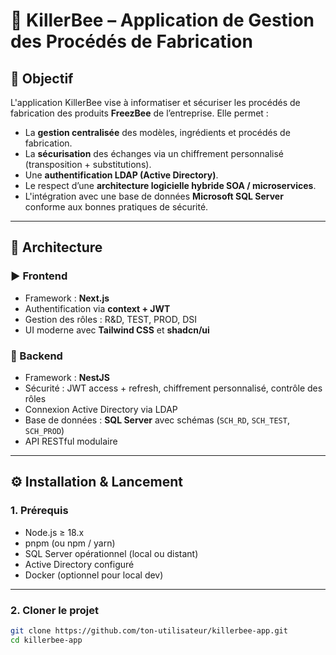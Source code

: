 # 🐝 KillerBee – Application de Gestion des Procédés de Fabrication

## 🎯 Objectif

L'application KillerBee vise à informatiser et sécuriser les procédés de fabrication des produits **FreezBee** de l’entreprise. Elle permet :

- La **gestion centralisée** des modèles, ingrédients et procédés de fabrication.
- La **sécurisation** des échanges via un chiffrement personnalisé (transposition + substitutions).
- Une **authentification LDAP (Active Directory)**.
- Le respect d’une **architecture logicielle hybride SOA / microservices**.
- L'intégration avec une base de données **Microsoft SQL Server** conforme aux bonnes pratiques de sécurité.

---

## 🧱 Architecture

### ▶️ Frontend

- Framework : **Next.js**
- Authentification via **context + JWT**
- Gestion des rôles : R&D, TEST, PROD, DSI
- UI moderne avec **Tailwind CSS** et **shadcn/ui**

### 🔧 Backend

- Framework : **NestJS**
- Sécurité : JWT access + refresh, chiffrement personnalisé, contrôle des rôles
- Connexion Active Directory via LDAP
- Base de données : **SQL Server** avec schémas (`SCH_RD`, `SCH_TEST`, `SCH_PROD`)
- API RESTful modulaire

---

## ⚙️ Installation & Lancement

### 1. Prérequis

- Node.js ≥ 18.x
- pnpm (ou npm / yarn)
- SQL Server opérationnel (local ou distant)
- Active Directory configuré
- Docker (optionnel pour local dev)

---

### 2. Cloner le projet

```bash
git clone https://github.com/ton-utilisateur/killerbee-app.git
cd killerbee-app
```
